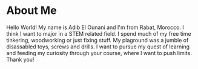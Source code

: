 # About Me
Hello World! My name is Adib El Ounani and I'm from Rabat, Morocco. I think I want to major in a STEM related field. I spend much of my free time tinkering, woodworking or just fixing stuff. My plaground was a jumble of disassabled toys, screws and drills. I want to pursue my quest of learning and feeding my curiosity through your course, where I want to push limits. Thank you!